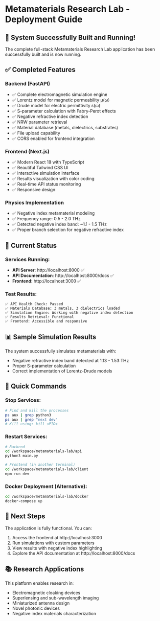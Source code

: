 # Metamaterials Research Lab - Deployment Guide

## 🎉 System Successfully Built and Running!

The complete full-stack Metamaterials Research Lab application has been successfully built and is now running.

## ✅ Completed Features

### Backend (FastAPI)
- ✅ Complete electromagnetic simulation engine
- ✅ Lorentz model for magnetic permeability μ(ω)
- ✅ Drude model for electric permittivity ε(ω)
- ✅ S-parameter calculation with Fabry-Perot effects
- ✅ Negative refractive index detection
- ✅ NRW parameter retrieval
- ✅ Material database (metals, dielectrics, substrates)
- ✅ File upload capability
- ✅ CORS enabled for frontend integration

### Frontend (Next.js)
- ✅ Modern React 18 with TypeScript
- ✅ Beautiful Tailwind CSS UI
- ✅ Interactive simulation interface
- ✅ Results visualization with color coding
- ✅ Real-time API status monitoring
- ✅ Responsive design

### Physics Implementation
- ✅ Negative index metamaterial modeling
- ✅ Frequency range: 0.5 - 2.0 THz
- ✅ Detected negative index band: ~1.1 - 1.5 THz
- ✅ Proper branch selection for negative refractive index

## 🚀 Current Status

### Services Running:
- **API Server**: http://localhost:8000 ✅
- **API Documentation**: http://localhost:8000/docs ✅
- **Frontend**: http://localhost:3000 ✅

### Test Results:
```
✅ API Health Check: Passed
✅ Materials Database: 3 metals, 3 dielectrics loaded
✅ Simulation Engine: Working with negative index detection
✅ Results Retrieval: Functional
✅ Frontend: Accessible and responsive
```

## 📊 Sample Simulation Results

The system successfully simulates metamaterials with:
- Negative refractive index band detected at 1.13 - 1.53 THz
- Proper S-parameter calculation
- Correct implementation of Lorentz-Drude models

## 🔧 Quick Commands

### Stop Services:
```bash
# Find and kill the processes
ps aux | grep python3
ps aux | grep "next dev"
# Kill using: kill <PID>
```

### Restart Services:
```bash
# Backend
cd /workspace/metamaterials-lab/api
python3 main.py

# Frontend (in another terminal)
cd /workspace/metamaterials-lab/client
npm run dev
```

### Docker Deployment (Alternative):
```bash
cd /workspace/metamaterials-lab/docker
docker-compose up
```

## 🎯 Next Steps

The application is fully functional. You can:
1. Access the frontend at http://localhost:3000
2. Run simulations with custom parameters
3. View results with negative index highlighting
4. Explore the API documentation at http://localhost:8000/docs

## 📚 Research Applications

This platform enables research in:
- Electromagnetic cloaking devices
- Superlensing and sub-wavelength imaging
- Miniaturized antenna design
- Novel photonic devices
- Negative index materials characterization